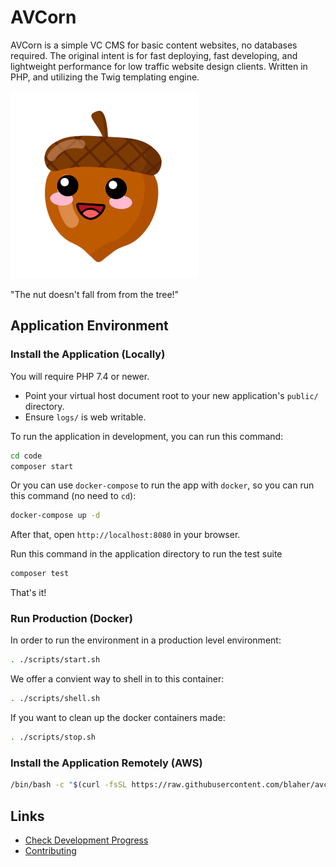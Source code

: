 # AVCorn

AVCorn is a simple VC CMS for basic content websites, no databases required.
The original intent is for fast deploying, fast developing, and lightweight performance for low traffic website design clients.
Written in PHP, and utilizing the Twig templating engine.

![AVCorn Logo](docs/images/avcorn-logo.png "The nut doesn't fall from from the tree!")

"The nut doesn't fall from from the tree!"

## Application Environment

### Install the Application (Locally)

You will require PHP 7.4 or newer.

* Point your virtual host document root to your new application's `public/` directory.
* Ensure `logs/` is web writable.

To run the application in development, you can run this command:

```bash
cd code
composer start
```

Or you can use `docker-compose` to run the app with `docker`, so you can run this command (no need to `cd`):
```bash
docker-compose up -d
```
After that, open `http://localhost:8080` in your browser.

Run this command in the application directory to run the test suite

```bash
composer test
```

That's it!

### Run Production (Docker)

In order to run the environment in a production level environment:
```bash
. ./scripts/start.sh
```

We offer a convient way to shell in to this container:
```bash
. ./scripts/shell.sh
```

If you want to clean up the docker containers made:
```bash
. ./scripts/stop.sh
```

### Install the Application Remotely (AWS)

```bash
/bin/bash -c "$(curl -fsSL https://raw.githubusercontent.com/blaher/avcorn/main/scripts/install.sh)"
```

## Links
* [Check Development Progress](docs/TODO.md)
* [Contributing](docs/CONTRIBUTING.md)

